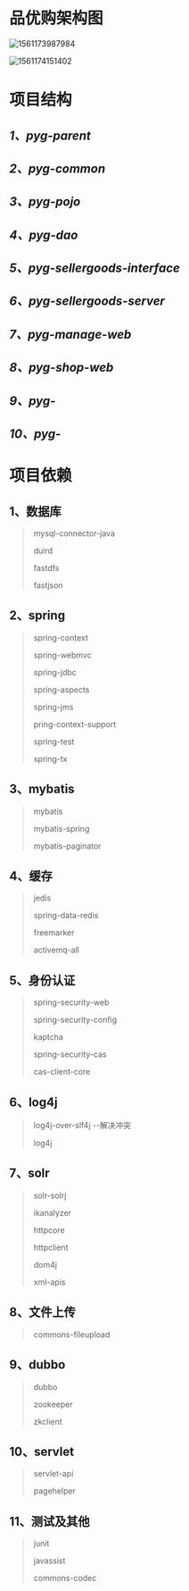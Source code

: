 # 品优购架构图

![1561173987984](D:\Java\笔记\品优购框架图.png)



![1561174151402](D:\Java\笔记\品优购框架图2.png)



# 项目结构

## 	*1、pyg-parent*

## 	*2、pyg-common*

## 	*3、pyg-pojo*

## 	*4、pyg-dao*

## 	*5、pyg-sellergoods-interface*

## 	*6、pyg-sellergoods-server*

## 	*7、pyg-manage-web*

## 	*8、pyg-shop-web*

## 	*9、pyg-*

## 	*10、pyg-*

# 项目依赖

## 1、数据库

> ​			mysql-connector-java
>
> ​			duird
>
> ​			fastdfs
>
> ​			fastjson

## 2、spring

> ​			spring-context
>
> ​			spring-webmvc
>
> ​			spring-jdbc
>
> ​			spring-aspects
>
> ​			spring-jms
>
> ​			pring-context-support
>
> ​			spring-test
>
> ​			spring-tx

## 3、mybatis

> ​			mybatis
>
> ​			mybatis-spring
>
> ​			mybatis-paginator

## 4、缓存

> ​			jedis
>
> ​			spring-data-redis
>
> ​			freemarker
>
> ​			activemq-all

## 5、身份认证

> ​     	   spring-security-web
>
> ​			spring-security-config
>
> ​			kaptcha
>
> ​			spring-security-cas
>
> ​			cas-client-core

## 6、log4j

> ​			log4j-over-slf4j		--解决冲突
>
> ​			log4j

## 7、solr

> ​			solr-solrj
>
> ​			ikanalyzer
>
> ​			httpcore
>
> ​			httpclient
>
> ​			dom4j
>
> ​			xml-apis

## 8、文件上传

> ​			commons-fileupload	

## 9、dubbo

> ​			dubbo
>
> ​			zookeeper
>
> ​			zkclient

## 10、servlet

> ​			servlet-api
>
> ​			pagehelper

## 11、测试及其他

> ​			junit
>
> ​			javassist
>
> ​			commons-codec